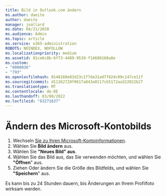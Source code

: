 ```yaml
---
title: Bild in Outlook.com ändern
ms.author: daeite
author: daeite
manager: joallard
ms.date: 04/21/2020
ms.audience: Admin
ms.topic: article
ms.service: o365-administration
ROBOTS: NOINDEX, NOFOLLOW
ms.localizationpriority: medium
ms.assetid: 81ce6c8b-6f73-4489-9539-f14680168a8e
ms.custom:
- "8000036"
- "793"
ms.openlocfilehash: 0148160e83d23c1f7da31ad7f824c09c147ce11f
ms.sourcegitcommit: d11262728f0617a843a0117cb5172aa322022b27
ms.translationtype: MT
ms.contentlocale: de-DE
ms.lasthandoff: 03/08/2022
ms.locfileid: "63271637"
---
```

# <a name="change-your-microsoft-account-picture"></a>Ändern des Microsoft-Kontobilds

1. Wechseln [Sie zu Ihren Microsoft-Kontoinformationen](https://go.microsoft.com/fwlink/p/?linkid=860841).
2. Wählen Sie **Bild ändern** aus.
3. Wählen Sie **"Neues Bild" aus**.
4. Wählen Sie das Bild aus, das Sie verwenden möchten, und wählen Sie **"Öffnen**" aus.
5. Ziehen Oder ändern Sie die Größe des Bildfelds, und wählen Sie **"Speichern**" aus.

Es kann bis zu 24 Stunden dauern, bis Änderungen an Ihrem Profilfoto wirksam werden.